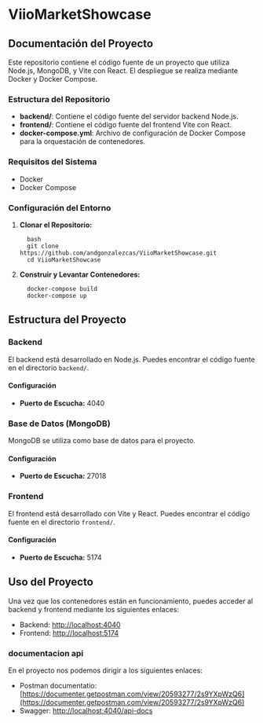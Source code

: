# ViioMarketShowcase

## Documentación del Proyecto

Este repositorio contiene el código fuente de un proyecto que utiliza Node.js, MongoDB, y Vite con React. El despliegue se realiza mediante Docker y Docker Compose.

### Estructura del Repositorio

- **backend/**: Contiene el código fuente del servidor backend Node.js.
- **frontend/**: Contiene el código fuente del frontend Vite con React.
- **docker-compose.yml**: Archivo de configuración de Docker Compose para la orquestación de contenedores.

### Requisitos del Sistema

- Docker
- Docker Compose

### Configuración del Entorno

1. **Clonar el Repositorio:**
    ```
      bash
      git clone https://github.com/andgonzalezcas/ViioMarketShowcase.git
      cd ViioMarketShowcase
    ```

2. **Construir y Levantar Contenedores:**
    ```
      docker-compose build
      docker-compose up
    ```
  
## Estructura del Proyecto

### Backend

El backend está desarrollado en Node.js. Puedes encontrar el código fuente en el directorio `backend/`.

#### Configuración

- **Puerto de Escucha:** 4040

### Base de Datos (MongoDB)

MongoDB se utiliza como base de datos para el proyecto.

#### Configuración

- **Puerto de Escucha:** 27018

### Frontend

El frontend está desarrollado con Vite y React. Puedes encontrar el código fuente en el directorio `frontend/`.

#### Configuración

- **Puerto de Escucha:** 5174

## Uso del Proyecto

Una vez que los contenedores están en funcionamiento, puedes acceder al backend y frontend mediante los siguientes enlaces:

- Backend: [http://localhost:4040](http://localhost:4040)
- Frontend: [http://localhost:5174](http://localhost:5174)

### documentacion api

En el proyecto nos podemos dirigir a los siguientes enlaces:
- Postman documentatio: [https://documenter.getpostman.com/view/20593277/2s9YXpWzQ6](https://documenter.getpostman.com/view/20593277/2s9YXpWzQ6)
- Swagger: [http://localhost:4040/api-docs](http://localhost:4040/api-docs)
